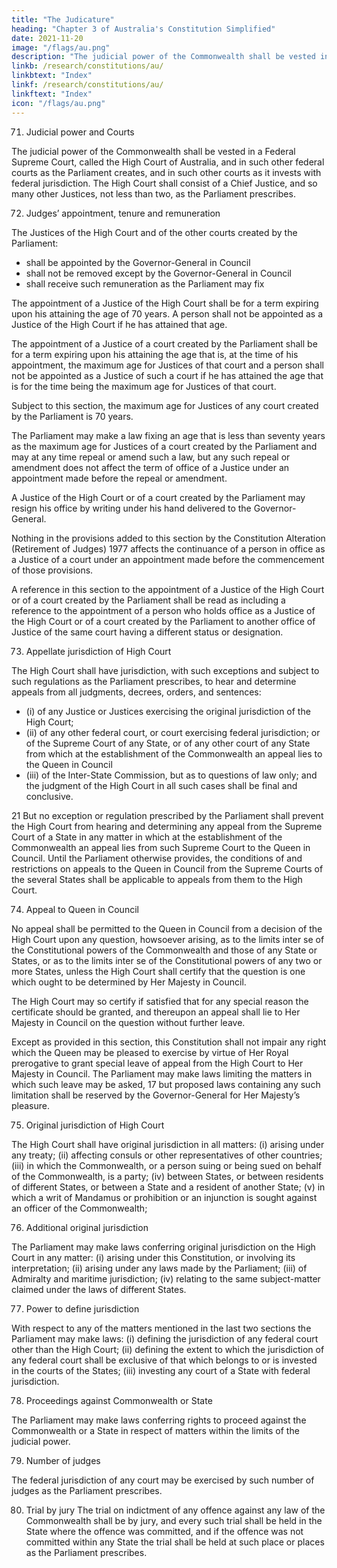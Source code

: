 ```yaml
---
title: "The Judicature"
heading: "Chapter 3 of Australia's Constitution Simplified"
date: 2021-11-20
image: "/flags/au.png"
description: "The judicial power of the Commonwealth shall be vested in a Federal Supreme Court, called the High Court of Australia"
linkb: /research/constitutions/au/
linkbtext: "Index"
linkf: /research/constitutions/au/
linkftext: "Index"
icon: "/flags/au.png"
---
```



71. Judicial power and Courts

The judicial power of the Commonwealth shall be vested in a Federal Supreme Court, called the High Court of Australia, and in such other federal courts as the Parliament creates, and in such other courts as it invests with federal jurisdiction. The High Court shall consist of a Chief Justice, and so many other Justices, not less than two, as the Parliament prescribes.

72. Judges’ appointment, tenure and remuneration

The Justices of the High Court and of the other courts created by the Parliament:

- shall be appointed by the Governor-General in Council
- shall not be removed except by the Governor-General in Council<!-- , on an address from both Houses of the Parliament in the same session, praying for such removal on the ground of proved misbehaviour or incapacity; -->
- shall receive such remuneration as the Parliament may fix<!-- ; but the remuneration shall not be
diminished during their continuance in office. -->

The appointment of a Justice of the High Court shall be for a term expiring upon his attaining the age of 70 years. A person shall not be appointed as a Justice of the High Court if he has attained that age.

The appointment of a Justice of a court created by the Parliament shall be for a term expiring upon his attaining the age that is, at the time of his appointment, the maximum age for Justices of that court and a person shall not be appointed as a Justice of such a court if he has attained the age that is for the time being the maximum age for Justices of that court.

Subject to this section, the maximum age for Justices of any court created by the Parliament is 70 years.

The Parliament may make a law fixing an age that is less than seventy years as the maximum age for Justices of a court created by the Parliament and may at any time repeal or amend such a law, but any such repeal or amendment does not affect the term of office of a Justice under an appointment made before the repeal or amendment.

A Justice of the High Court or of a court created by the Parliament may resign his office by writing under his hand delivered to the Governor-General.

Nothing in the provisions added to this section by the Constitution Alteration (Retirement of Judges) 1977 affects the continuance of a person in office as a Justice of a court under an appointment made before the commencement of those provisions.

A reference in this section to the appointment of a Justice of the High Court or of a court created by the Parliament shall be read as including a reference to the appointment of a person who holds office as a Justice of the High Court or of a court created by the Parliament to another office of Justice of the same court having a
different status or designation.

73. Appellate jurisdiction of High Court

The High Court shall have jurisdiction, with such exceptions and subject to such regulations as the Parliament prescribes, to hear and determine appeals from all judgments, decrees, orders, and sentences:
- (i) of any Justice or Justices exercising the original jurisdiction of the High Court;
- (ii) of any other federal court, or court exercising federal jurisdiction; or of the Supreme Court of any State, or of any other court of any State from which at the establishment of the Commonwealth an appeal lies to the Queen in Council
- (iii) of the Inter-State Commission, but as to questions of law only; and the judgment of the High Court in all such cases shall be final and conclusive.

21 But no exception or regulation prescribed by the Parliament shall prevent the High Court from hearing and determining any appeal from the Supreme Court of a State in any matter in which at the establishment of the Commonwealth an appeal lies from such Supreme Court to the Queen in Council.
Until the Parliament otherwise provides, the conditions of and restrictions on appeals to the Queen in Council
from the Supreme Courts of the several States shall be applicable to appeals from them to the High Court.

74. Appeal to Queen in Council

No appeal shall be permitted to the Queen in Council from a decision of the High Court upon any question, howsoever arising, as to the limits inter se of the Constitutional powers of the Commonwealth and those of any State or States, or as to the limits inter se of the Constitutional powers of any two or more States, unless the High Court shall certify that the question is one which ought to be determined by Her Majesty in Council.

The High Court may so certify if satisfied that for any special reason the certificate should be granted, and thereupon an appeal shall lie to Her Majesty in Council on the question without further leave.

Except as provided in this section, this Constitution shall not impair any right which the Queen may be pleased to exercise by virtue of Her Royal prerogative to grant special leave of appeal from the High Court to Her Majesty in Council. The Parliament may make laws limiting the matters in which such leave may be asked, 17 but proposed laws containing any such limitation shall be reserved by the Governor-General for Her Majesty’s pleasure.

75. Original jurisdiction of High Court

The High Court shall have original jurisdiction in all matters:
(i) arising under any treaty;
(ii) affecting consuls or other representatives of other countries;
(iii) in which the Commonwealth, or a person suing or being sued on behalf of the Commonwealth, is a party;
(iv) between States, or between residents of different States, or between a State and a resident of another State;
(v) in which a writ of Mandamus or prohibition or an injunction is sought against an officer of the Commonwealth;

76. Additional original jurisdiction

The Parliament may make laws conferring original jurisdiction on the High Court in any matter:
(i) arising under this Constitution, or involving its interpretation;
(ii) arising under any laws made by the Parliament;
(iii) of Admiralty and maritime jurisdiction;
(iv) relating to the same subject-matter claimed under the laws of different States.

77. Power to define jurisdiction

With respect to any of the matters mentioned in the last two sections the Parliament may make laws:
(i) defining the jurisdiction of any federal court other than the High Court;
(ii) defining the extent to which the jurisdiction of any federal court shall be exclusive of that which belongs
to or is invested in the courts of the States;
(iii) investing any court of a State with federal jurisdiction.

78. Proceedings against Commonwealth or State

The Parliament may make laws conferring rights to proceed against the Commonwealth or a State in respect of
matters within the limits of the judicial power.

79. Number of judges

The federal jurisdiction of any court may be exercised by such number of judges as the Parliament prescribes.

80. Trial by jury
The trial on indictment of any offence against any law of the Commonwealth shall be by jury, and every such
trial shall be held in the State where the offence was committed, and if the offence was not committed within
any State the trial shall be held at such place or places as the Parliament prescribes.

